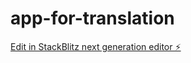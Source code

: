 # app-for-translation

[Edit in StackBlitz next generation editor ⚡️](https://stackblitz.com/~/github.com/NABEDE/app-for-translation)